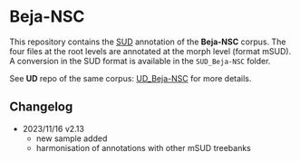 # Beja-NSC

This repository contains the [SUD](https://surfacesyntacticud.github.io/) annotation of the **Beja-NSC** corpus.
The four files at the root levels are annotated at the morph level (format mSUD).
A conversion in the SUD format is available in the `SUD_Beja-NSC` folder.

See **UD** repo of the same corpus: [UD_Beja-NSC](https://github.com/UniversalDependencies/UD_Beja-NSC) for more details.

## Changelog

- 2023/11/16 v2.13
  - new sample added
  - harmonisation of annotations with other mSUD treebanks
